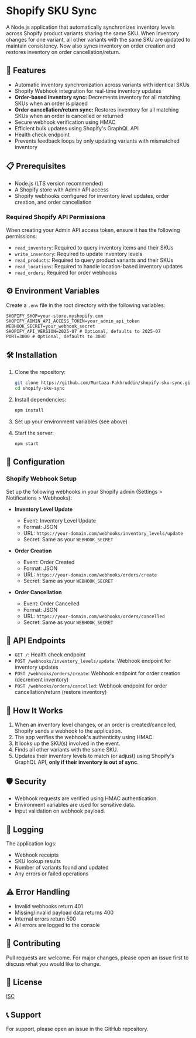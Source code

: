 # Shopify SKU Sync

A Node.js application that automatically synchronizes inventory levels across Shopify product variants sharing the same SKU. When inventory changes for one variant, all other variants with the same SKU are updated to maintain consistency. Now also syncs inventory on order creation and restores inventory on order cancellation/return.

## 🚀 Features

- Automatic inventory synchronization across variants with identical SKUs
- Shopify Webhook integration for real-time inventory updates
- **Order-based inventory sync:** Decrements inventory for all matching SKUs when an order is placed
- **Order cancellation/return sync:** Restores inventory for all matching SKUs when an order is cancelled or returned
- Secure webhook verification using HMAC
- Efficient bulk updates using Shopify's GraphQL API
- Health check endpoint
- Prevents feedback loops by only updating variants with mismatched inventory

## 📋 Prerequisites

- Node.js (LTS version recommended)
- A Shopify store with Admin API access
- Shopify webhooks configured for inventory level updates, order creation, and order cancellation

### Required Shopify API Permissions

When creating your Admin API access token, ensure it has the following permissions:

- `read_inventory`: Required to query inventory items and their SKUs
- `write_inventory`: Required to update inventory levels
- `read_products`: Required to query product variants and their SKUs
- `read_locations`: Required to handle location-based inventory updates
- `read_orders`: Required for order webhooks

## ⚙️ Environment Variables

Create a `.env` file in the root directory with the following variables:

```env
SHOPIFY_SHOP=your-store.myshopify.com
SHOPIFY_ADMIN_API_ACCESS_TOKEN=your_admin_api_token
WEBHOOK_SECRET=your_webhook_secret
SHOPIFY_API_VERSION=2025-07 # Optional, defaults to 2025-07
PORT=3000 # Optional, defaults to 3000
```

## 🛠️ Installation

1. Clone the repository:
    ```bash
    git clone https://github.com/Murtaza-Fakhruddin/shopify-sku-sync.git
    cd shopify-sku-sync
    ```

2. Install dependencies:
    ```bash
    npm install
    ```

3. Set up your environment variables (see above)

4. Start the server:
    ```bash
    npm start
    ```

## 🔧 Configuration

### Shopify Webhook Setup

Set up the following webhooks in your Shopify admin (Settings > Notifications > Webhooks):

- **Inventory Level Update**
  - Event: Inventory Level Update
  - Format: JSON
  - URL: `https://your-domain.com/webhooks/inventory_levels/update`
  - Secret: Same as your `WEBHOOK_SECRET`

- **Order Creation**
  - Event: Order Created
  - Format: JSON
  - URL: `https://your-domain.com/webhooks/orders/create`
  - Secret: Same as your `WEBHOOK_SECRET`

- **Order Cancellation**
  - Event: Order Cancelled
  - Format: JSON
  - URL: `https://your-domain.com/webhooks/orders/cancelled`
  - Secret: Same as your `WEBHOOK_SECRET`

## 🚦 API Endpoints

- `GET /`: Health check endpoint
- `POST /webhooks/inventory_levels/update`: Webhook endpoint for inventory updates
- `POST /webhooks/orders/create`: Webhook endpoint for order creation (decrement inventory)
- `POST /webhooks/orders/cancelled`: Webhook endpoint for order cancellation/return (restore inventory)

## 🔄 How It Works

1. When an inventory level changes, or an order is created/cancelled, Shopify sends a webhook to the application.
2. The app verifies the webhook's authenticity using HMAC.
3. It looks up the SKU(s) involved in the event.
4. Finds all other variants with the same SKU.
5. Updates their inventory levels to match (or adjust) using Shopify's GraphQL API, **only if their inventory is out of sync**.

## 🛡️ Security

- Webhook requests are verified using HMAC authentication.
- Environment variables are used for sensitive data.
- Input validation on webhook payload.

## 📝 Logging

The application logs:
- Webhook receipts
- SKU lookup results
- Number of variants found and updated
- Any errors or failed operations

## ⚠️ Error Handling

- Invalid webhooks return 401
- Missing/invalid payload data returns 400
- Internal errors return 500
- All errors are logged to the console

## 🤝 Contributing

Pull requests are welcome. For major changes, please open an issue first to discuss what you would like to change.

## 📄 License

[ISC](https://choosealicense.com/licenses/isc/)

## 📞 Support

For support, please open an issue in the GitHub repository.